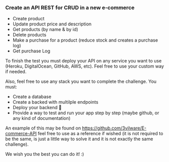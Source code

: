 ### Create an API REST for CRUD in a new e-commerce

- Create product 
- Update product price and description
- Get products (by name & by id)
- Delete products
- Make a purchase for a product (reduce stock and creates a purchase log)
- Get purchase Log


To finish the test you must deploy your API on any service you want to use (Heroku, DigitalOcean, GitHub, AWS, etc). Feel free to use your custom way if needed. 

Also, feel free to use any stack you want to complete the challenge.
You must:

- Create a database 
- Create a backed with multilple endpoints 
- Deploy your backend 🚀
- Provide a way to test and run your app step by step (maybe github, or any kind of documentation)

An example of this may be found on https://github.com/3vilware/E-commerce-API feel free to use as a reference if wished (it is not
required to be the same, is just a little way to solve it and it is not exactly the same challenge). 


We wish you the best you can do it! :) 

 
 
